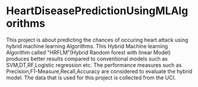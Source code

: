 # HeartDiseasePredictionUsingMLAlgorithms
This project is about predicting the chances of occuring heart attack using hybrid machine learning Algorithms. This Hybrid Machine learning Algorithm called "HRFLM"(Hybrid Random forest with linear Model) produces better results compared to conventional models such as SVM,DT,RF,Logistic regression etc.
The performance measures such as Precision,F1-Measure,Recall,Accuracy are considered to evaluate the hybrid model. The data that is used for this project is collected from the UCI.
